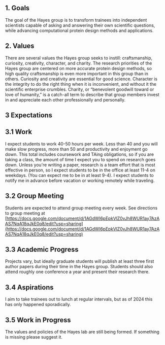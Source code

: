 ## 1. Goals

The goal of the Hayes group is to transform trainees into independent scientists capable of asking and answering their own scientific questions, while advancing computational protein design methods and applications.

## 2. Values

There are several values the Hayes group seeks to instill: craftsmanship, curiosity, creativity, character, and charity. The research priorities of the Hayes group are centered on more accurate protein design methods, so high quality craftsmanship is even more important in this group than in others. Curiosity and creativity are essential for good science. Character is the integrity to do the right thing when it is inconvenient, and without it the scientific enterprise crumbles. Charity, or “benevolent goodwill toward or love of humanity,” is a catch-all term to describe that group members invest in and appreciate each other professionally and personally.

## 3 Expectations

## 3.1 Work

I expect students to work 40-50 hours per week. Less than 40 and you will make slow progress, more than 50 and productivity and enjoyment go down. This total includes coursework and TAing obligations, so if you are taking a class, the amount of time I expect you to spend on research goes down. Unless you're writing a paper, research is a team effort that is most effective in person, so I expect students to be in the office at least 11-4 on weekdays. (You can expect me to be in at least 9-4). I expect students to notify me in advance before vacation or working remotely while traveling.

## 3.2 Group Meeting

Students are expected to attend group meeting every week. See directions to group meeting at
[https://docs.google.com/document/d/1AGdWI6pEpkVlZ0vJh8WUR1ay7AzAAS7NqA18qJkE0q8/edit?usp=sharing](https://docs.google.com/document/d/1AGdWI6pEpkVlZ0vJh8WUR1ay7AzAAS7NqA18qJkE0q8/edit?usp=sharing)

## 3.3 Academic Progress

Projects vary, but ideally graduate students will publish at least three first author papers during their time in the Hayes group. Students should also attend roughly one conference a year and present their research there.

## 3.4 Aspirations

I aim to take trainees out to lunch at regular intervals, but as of 2024 this has only happened sporadically.

## 3.5 Work in Progress

The values and policies of the Hayes lab are still being formed. If something is missing please suggest it.
